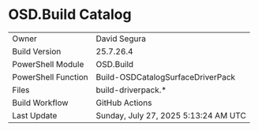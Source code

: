 ﻿# OSD.Build Catalog

| | |
|-|-|
| Owner | David Segura |
| Build Version | 25.7.26.4 |
| PowerShell Module | OSD.Build |
| PowerShell Function | Build-OSDCatalogSurfaceDriverPack |
| Files | build-driverpack.* |
| Build Workflow | GitHub Actions |
| Last Update | Sunday, July 27, 2025 5:13:24 AM UTC |
